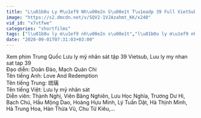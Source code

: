 ```yaml
---
title: "L\u01b0u Ly M\u1ef9 Nh\u00e2n S\u00e1t T\u1eadp 39 Full VietSub - Phim Hoa Ng\u1eef"
image: "https://s2.dmcdn.net/v/SQV2-1VJAzahmt_KK/x240"
vid_id: "x7vtfwe"
categories: "shortfilms"
tags: ["l\u01b0u ly m\u1ef9 nh\u00e2n s\u00e1t","l\u01b0u ly m\u1ef9 nh\u00e2n s\u00e1t t\u1eadp 39","phim hoa ng\u1eef"]
date: "2020-09-01T07:31:03+03:00"
---
```

Xem phim Trung Quốc Lưu ly mỹ nhân sát tập 39 Vietsub, Luu ly my nhan sat tap 39  <br>Đạo diễn: Doãn Đào, Mạch Quán Chi   <br>Tên tiếng Anh: Love And Redemption  <br>Tên tiếng Trung: 琉璃  <br>Tên tiếng Việt: Lưu ly mỹ nhân sát  <br>Diễn viên: Thành Nghị, Viên Băng Nghiên, Lưu Học Nghĩa, Trương Dư Hi, Bạch Chú, Hầu Mộng Dao, Hoàng Hựu Minh, Lý Tuấn Dật, Hà Thịnh Minh, Hà Trung Hoa, Hàn Thừa Vũ, Chu Tử Kiêu,...  <br>

